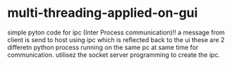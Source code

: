 # multi-threading-applied-on-gui
simple pyton code for ipc (Inter Process communication)!!
a message from client is send to host using ipc which is reflected back to the ui
these are 2 differetn python process running on the same pc at same time for communication.
utilisez the socket server programming to create the ipc.
